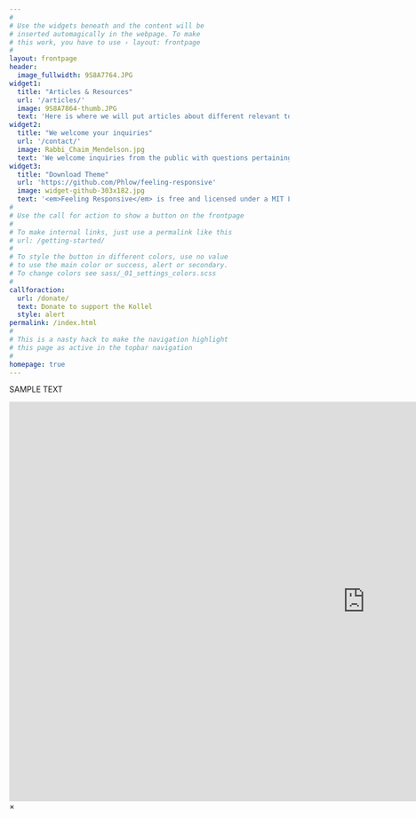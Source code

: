 ```yaml
---
#
# Use the widgets beneath and the content will be
# inserted automagically in the webpage. To make
# this work, you have to use › layout: frontpage
#
layout: frontpage
header:
  image_fullwidth: 9S8A7764.JPG
widget1:
  title: "Articles & Resources"
  url: '/articles/'
  image: 9S8A7864-thumb.JPG
  text: 'Here is where we will put articles about different relevant topics'
widget2:
  title: "We welcome your inquiries"
  url: '/contact/'
  image: Rabbi_Chaim_Mendelson.jpg
  text: 'We welcome inquiries from the public with questions pertaining to personal and business ethics, with a special emphasis on the integration of "business halacha" as it pertains to the modern business world.  We strive to provide clear answers to the issues that you may confront.'
widget3:
  title: "Download Theme"
  url: 'https://github.com/Phlow/feeling-responsive'
  image: widget-github-303x182.jpg
  text: '<em>Feeling Responsive</em> is free and licensed under a MIT License. Make it your own and start building. Grab the <a href="https://github.com/Phlow/feeling-responsive/tree/bare-bones-version">Bare-Bones-Version</a> for a fresh start or learn how to use it with the <a href="https://github.com/Phlow/feeling-responsive/tree/gh-pages">education-version</a> with sample posts and images. Then tell me via Twitter <a href="http://twitter.com/phlow">@phlow</a>.'
#
# Use the call for action to show a button on the frontpage
#
# To make internal links, just use a permalink like this
# url: /getting-started/
#
# To style the button in different colors, use no value
# to use the main color or success, alert or secondary.
# To change colors see sass/_01_settings_colors.scss
#
callforaction:
  url: /donate/
  text: Donate to support the Kollel
  style: alert
permalink: /index.html
#
# This is a nasty hack to make the navigation highlight
# this page as active in the topbar navigation
#
homepage: true
---
```

<p>SAMPLE TEXT</p>
<div id="videoModal" class="reveal-modal large" data-reveal="">
  <div class="flex-video widescreen vimeo" style="display: block;">
    <iframe width="1280" height="720" src="https://www.youtube.com/embed/3b5zCFSmVvU" frameborder="0" allowfullscreen></iframe>
  </div>
  <a class="close-reveal-modal">&#215;</a>
</div>
